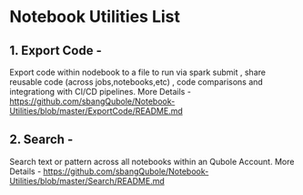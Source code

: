 # Notebook Utilities List

## 1. Export Code - 
Export code within nodebook to a file to run via spark submit , share reusable code (across jobs,notebooks,etc) , code comparisons and integrationg with CI/CD pipelines.
More Details - https://github.com/sbangQubole/Notebook-Utilities/blob/master/ExportCode/README.md

## 2. Search - 
Search text or pattern across all notebooks within an Qubole Account. 
More Details - https://github.com/sbangQubole/Notebook-Utilities/blob/master/Search/README.md
